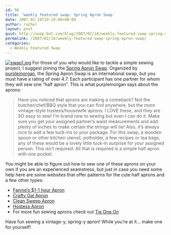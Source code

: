 ```yaml
---
id: 50
title: 'weekly featured swap: Spring Apron Swap'
date: 2007-02-18T19:19:08+00:00
author: rachel
layout: post
guid: http://swap-bot.com/blog/2007/02/18/weekly-featured-swap-spring-apron-swap/
permalink: /2007/02/18/weekly-featured-swap-spring-apron-swap/
categories:
  - Weekly Featured Swap
---
```

[<img class="alignleft" src='http://swap-bot.com/blog/wp-content/uploads/2007/02/swap1.jpg' alt='swap1.jpg' />](http://www.swap-bot.com/swap/show/2053) For those of you who would like to tackle a simple sewing project, I suggest joining the [Spring Apron Swap](http://www.swap-bot.com/swap/show/2053). Organized by [purplemorgan](http://www.swap-bot.com/member/?id=2228), the Spring Apron Swap is an international swap, but you must have a rating of over 4.7. Each participant has one partner for whom they will sew one &#8220;half apron&#8221;. This is what purplemorgan says about the aprons:

> Have you noticed that aprons are making a comeback? Not the butcher/chef/BBQ style that you can find anywhere, but the more vintage-style hostess/housewife aprons. I LOVE these, and they are SO easy to sew! I&#8217;m brand new to sewing but even I can do it. Make sure you get your assigned partner&#8217;s waist measurements and add plenty of inches to make certain the strings will tie! Also, it&#8217;s always nice to add a few tuck-ins to your package. For this swap, a wooden spoon or other kitchen utensil, potholder, a few recipes or tea bags, any of these would be a lovely little tuck-in surprise for your assigned person. This isn&#8217;t required. All that is required is a simple half apron with one pocket.

You might be able to figure out how to sew one of these aprons on your own if you are an experienced seamstress, but just in case you need some help here are some websites that offer patterns for the cute half aprons and a few other types:

  * [Fannie&#8217;s $1-1 hour Apron](http://www.shasta.com/suesgoodco/newcivilians/womenswear/aprons.htm)
  * [Crafty Gal Apron](http://www.craftygal.com/archives/402/table402.htm)
  * [Clean Sweep Apron](http://organizedhome.com/content-7.html)
  * [Hostess Apron](http://ww2.wpri.com/Global/story.asp?S=6059262&nav=menu20_3_5)
  * For more fun sewing aprons check out [Tie One On](http://angrychicken.typepad.com/tieoneon/)

Have fun sewing a vintage-y, spring-y apron! While you&#8217;re at it&#8230; make one for yourself!
